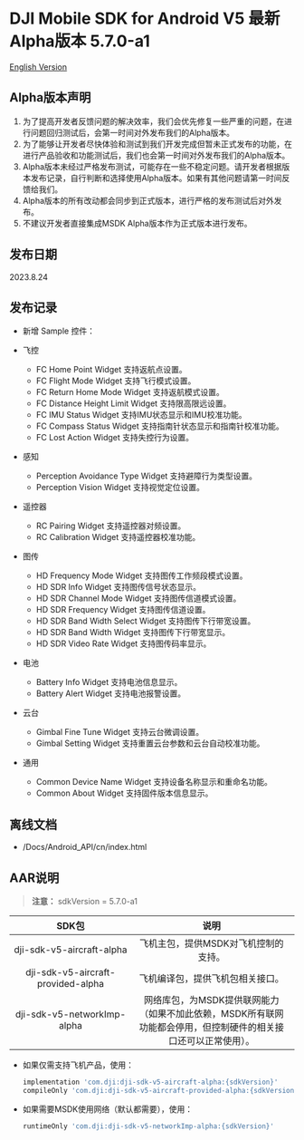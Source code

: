 # DJI Mobile SDK for Android V5 最新Alpha版本 5.7.0-a1

[English Version](README.md)

## Alpha版本声明

1. 为了提高开发者反馈问题的解决效率，我们会优先修复一些严重的问题，在进行问题回归测试后，会第一时间对外发布我们的Alpha版本。
2. 为了能够让开发者尽快体验和测试到我们开发完成但暂未正式发布的功能，在进行产品验收和功能测试后，我们也会第一时间对外发布我们的Alpha版本。
3. Alpha版本未经过严格发布测试，可能存在一些不稳定问题。请开发者根据版本发布记录，自行判断和选择使用Alpha版本。如果有其他问题请第一时间反馈给我们。
4. Alpha版本的所有改动都会同步到正式版本，进行严格的发布测试后对外发布。
5. 不建议开发者直接集成MSDK Alpha版本作为正式版本进行发布。

## 发布日期

2023.8.24

## 发布记录

- 新增 Sample 控件：
- 飞控
	- FC Home Point Widget 支持返航点设置。
	- FC Flight Mode Widget 支持飞行模式设置。
	- FC Return Home Mode Widget 支持返航模式设置。
	- FC Distance Height Limit Widget 支持限高限远设置。
	- FC IMU Status Widget 支持IMU状态显示和IMU校准功能。
	- FC Compass Status Widget 支持指南针状态显示和指南针校准功能。
	- FC Lost Action Widget 支持失控行为设置。

- 感知
	- Perception Avoidance Type Widget 支持避障行为类型设置。
	- Perception Vision Widget 支持视觉定位设置。

- 遥控器
	- RC Pairing Widget 支持遥控器对频设置。
	- RC Calibration Widget 支持遥控器校准功能。

- 图传
	- HD Frequency Mode Widget 支持图传工作频段模式设置。
	- HD SDR Info Widget 支持图传信号状态显示。
	- HD SDR Channel Mode Widget 支持图传信道模式设置。
	- HD SDR Frequency Widget 支持图传信道设置。
	- HD SDR Band Width Select Widget 支持图传下行带宽设置。
	- HD SDR Band Width Widget 支持图传下行带宽显示。
	- HD SDR Video Rate Widget 支持图传码率显示。

- 电池
	- Battery Info Widget 支持电池信息显示。
	- Battery Alert Widget 支持电池报警设置。

- 云台
	- Gimbal Fine Tune Widget 支持云台微调设置。
	- Gimbal Setting Widget 支持重置云台参数和云台自动校准功能。

- 通用
	- Common Device Name Widget 支持设备名称显示和重命名功能。
	- Common About Widget 支持固件版本信息显示。

## 离线文档

- /Docs/Android_API/cn/index.html

## AAR说明

> **注意：** sdkVersion = 5.7.0-a1

| SDK包  <div style="width: 150pt">  | 说明  <div style="width: 200pt">   | 使用方式 <div style="width: 300pt">|
| :---------------: | :-----------------:  | :---------------: |
|     dji-sdk-v5-aircraft-alpha     | 飞机主包，提供MSDK对飞机控制的支持。 | implementation 'com.dji:dji-sdk-v5-aircraft-alpha:{sdkVersion}' |
| dji-sdk-v5-aircraft-provided-alpha | 飞机编译包，提供飞机包相关接口。 | compileOnly 'com.dji:dji-sdk-v5-aircraft-provided-alpha:{sdkVersion}' |
| dji-sdk-v5-networkImp-alpha | 网络库包，为MSDK提供联网能力（如果不加此依赖，MSDK所有联网功能都会停用，但控制硬件的相关接口还可以正常使用）。 | runtimeOnly 'com.dji:dji-sdk-v5-networkImp-alpha:{sdkVersion}' |

- 如果仅需支持飞机产品，使用：
  ```groovy
  implementation 'com.dji:dji-sdk-v5-aircraft-alpha:{sdkVersion}'
  compileOnly 'com.dji:dji-sdk-v5-aircraft-provided-alpha:{sdkVersion}'
  ```

  
- 如果需要MSDK使用网络（默认都需要），使用：
  ```groovy
  runtimeOnly 'com.dji:dji-sdk-v5-networkImp-alpha:{sdkVersion}'
  ```

